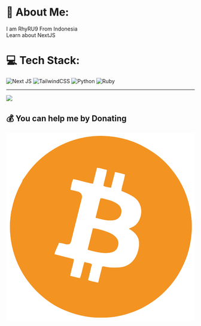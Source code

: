 # 💫 About Me:
I am  RhyRU9 From Indonesia<br>Learn about NextJS<br>


# 💻 Tech Stack:
![Next JS](https://img.shields.io/badge/Next-black?style=for-the-badge&logo=next.js&logoColor=white) ![TailwindCSS](https://img.shields.io/badge/tailwindcss-%2338B2AC.svg?style=for-the-badge&logo=tailwind-css&logoColor=white) ![Python](https://img.shields.io/badge/python-3670A0?style=for-the-badge&logo=python&logoColor=ffdd54) ![Ruby](https://img.shields.io/badge/ruby-%23CC342D.svg?style=for-the-badge&logo=ruby&logoColor=white)

---
[![](https://visitcount.itsvg.in/api?id=rhymsc&icon=0&color=0)](https://visitcount.itsvg.in)

  ## 💰 You can help me by Donating
  [![BTC : 15DqrAMyng9z2HrHMJgd8gXm9kdu3TQSBY](https://raw.githubusercontent.com/Pymmdrza/Cryptocurrency_Logos/5f1b6a0588adeca87fb3259df2b65b0047dafc54/SVG/btc.svg)](15DqrAMyng9z2HrHMJgd8gXm9kdu3TQSBY) 

  
<!-- Proudly created with GPRM ( https://gprm.itsvg.in ) -->
